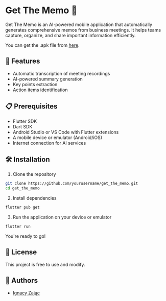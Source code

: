 # Get The Memo 🎯

Get The Memo is an AI-powered mobile application that automatically generates comprehensive memos from business meetings. It helps teams capture, organize, and share important information efficiently.

You can get the .apk file from [here](https://mega.nz/file/4HNHVIwR#TOlr6x84L1wgClMBOpVnyYpOwedZvdExipw_m1Swo14).

## 🚀 Features

- Automatic transcription of meeting recordings
- AI-powered summary generation
- Key points extraction
- Action items identification

## 📋 Prerequisites

- Flutter SDK
- Dart SDK
- Android Studio or VS Code with Flutter extensions
- A mobile device or emulator (Android/iOS)
- Internet connection for AI services

## 🛠️ Installation

1. Clone the repository
```bash
git clone https://github.com/yourusername/get_the_memo.git
cd get_the_memo
```

2. Install dependencies

```bash
flutter pub get
```

3. Run the application on your device or emulator

```bash
flutter run
```

You're ready to go!

## 📝 License

This project is free to use and modify. 

## 👥 Authors

- [Ignacy Zając](https://github.com/Netherman2440)




